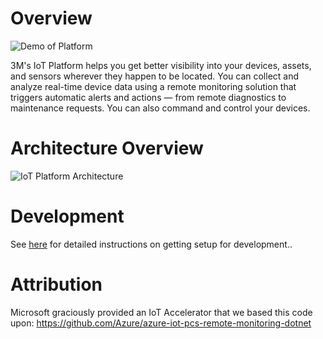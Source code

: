 # Overview
![Demo of Platform](./img/demo_shot.PNG)

3M's IoT Platform helps you get better visibility into your devices, assets, and
sensors wherever they happen to be located. You can collect and analyze real-time
device data using a remote monitoring solution that triggers automatic alerts and
actions — from remote diagnostics to maintenance requests. You can also command and
control your devices.

# Architecture Overview
![IoT Platform Architecture](./img/architecture.png)

# Development
See [here](../docs/DEVELOPMENT.md) for detailed instructions on getting setup for development..


# Attribution
Microsoft graciously provided an IoT Accelerator that we based this code upon:
https://github.com/Azure/azure-iot-pcs-remote-monitoring-dotnet
